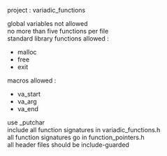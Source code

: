 project : variadic_functions

global variables not allowed\
no more than five functions per file\
standard library functions allowed :
- malloc
- free
- exit

macros allowed :
- va_start
- va_arg
- va_end

use \_putchar\
include all function signatures in variadic_functions.h\
all function signatures go in function_pointers.h\
all header files should be include-guarded
